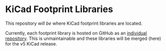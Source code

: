 # KiCad Footprint Libraries

This repository *will be* where KiCad footprint libraries are located. 

Currently, each footprint library is hosted on GitHub as an [individual repository](https://github.com/KiCad?utf8=%E2%9C%93&q=.pretty&type=&language=). This is unmaintainable and these libraries will be merged (here) for the v5 KiCad release.
